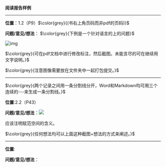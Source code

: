 **阅读报告样例**

---

**位置**：1.2（P9）$\color{grey}{(书右上角页码而非pdf的页码)}$

**问题/意见/想法**： $\color{grey}{下例是一个针对语言的上的问题}$

![img](./img/1.png)

$\color{grey}{可在pdf文档中进行修改标注，然后截图。未能言尽的可在继续用文字说明。}$

$\color{grey}{注意图像需要放在文件夹中一起打包提交。}$

---

$\color{grey}{两个记录之间用一条分割线分开，Word和Markdown均可用三个连续的---来生成一条分割线。}$

**位置**:2.2（P43）

**问题/意见/想法**：![](./img/2.png)

应该注明赋范空间的含义。

$\color{grey}{任何想法均可以上面这种截图+想法的方式来阐述。}$

---

**位置**:

**问题/意见/想法**：

